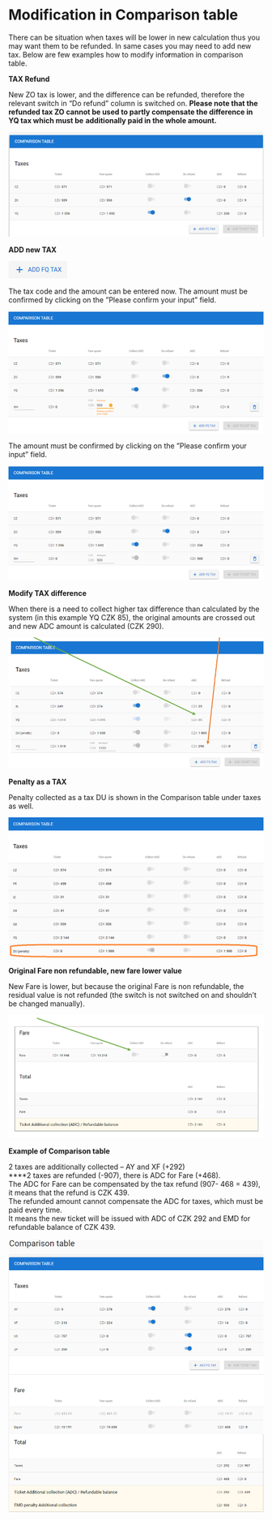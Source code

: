 # Modification in Comparison table

There can be situation when taxes will be lower in new calculation thus you may want them to be refunded. In same cases you may need to add new tax. Below are few examples how to modify info**r**mation in comparison table.

**TAX Refund**

New ZO tax is lower, and the difference can be refunded, therefore the relevant switch in “Do refund” column is switched on. **Please note that the refunded tax ZO cannot be used to partly compensate the difference in YQ tax which must be** **additionally paid in the whole amount.**

![](../../../.gitbook/assets/image%20%28100%29.png)

**ADD new TAX**

![&quot;ADD FQ TAX button is used in order to enter new tax which is not returned by the system.](../../../.gitbook/assets/image%20%28171%29.png)

The tax code and the amount can be entered now. The amount must be confirmed by clicking on the ”Please confirm your input” field.

![](../../../.gitbook/assets/image%20%28187%29.png)

The amount must be confirmed by clicking on the ”Please confirm your input” field.

![](../../../.gitbook/assets/image%20%28132%29.png)

**Modify TAX difference**

When there is a need to collect higher tax difference than calculated by the system \(in this example YQ CZK 85\), the original amounts are crossed out and new ADC amount is calculated \(CZK 290\).

![](../../../.gitbook/assets/image%20%28103%29.png)

**Penalty as a TAX**

Penalty collected as a tax DU is shown in the Comparison table under taxes as well.

![](../../../.gitbook/assets/image%20%28179%29.png)

**Original Fare non refundable, new fare lower value**

New Fare is lower, but because the original Fare is non refundable, the residual value is not refunded \(the switch is not switched on and shouldn’t be changed manually\).

![](../../../.gitbook/assets/image%20%28197%29.png)

**Example of Comparison table**

2 taxes are additionally collected – AY and XF \(+292\)  
****2 taxes are refunded \(-907\), there is ADC for Fare \(+468\).   
The ADC for Fare can be compensated by the tax refund \(907- 468 = 439\), it means that the refund is CZK 439.   
The refunded amount cannot compensate the ADC for taxes, which must be paid every time.   
It means the new ticket will be issued with ADC of CZK 292 and EMD for refundable balance of CZK 439.  
  


![](../../../.gitbook/assets/image%20%28172%29.png)

